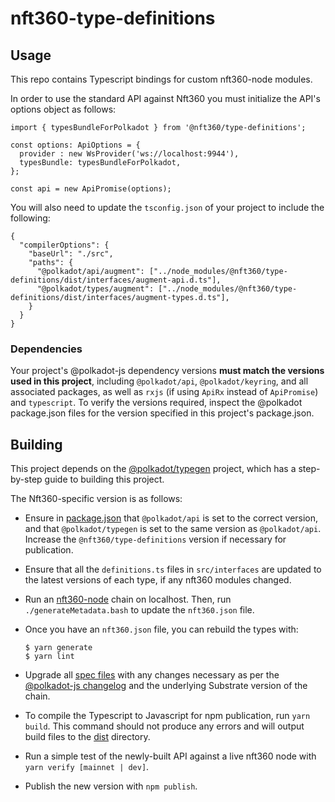 # nft360-type-definitions

## Usage

This repo contains Typescript bindings for custom nft360-node modules.

In order to use the standard API against Nft360 you must initialize the API's options object as follows:

```
import { typesBundleForPolkadot } from '@nft360/type-definitions';

const options: ApiOptions = {
  provider : new WsProvider('ws://localhost:9944'),
  typesBundle: typesBundleForPolkadot,
};

const api = new ApiPromise(options);
```

You will also need to update the `tsconfig.json` of your project to include the following:

```
{
  "compilerOptions": {
    "baseUrl": "./src",
    "paths": {
      "@polkadot/api/augment": ["../node_modules/@nft360/type-definitions/dist/interfaces/augment-api.d.ts"],
      "@polkadot/types/augment": ["../node_modules/@nft360/type-definitions/dist/interfaces/augment-types.d.ts"],
    }
  }
}
```

### Dependencies

Your project's @polkadot-js dependency versions **must match the versions used in this project**, including `@polkadot/api`, `@polkadot/keyring`, and all associated packages, as well as `rxjs` (if using `ApiRx` instead of `ApiPromise`) and `typescript`. To verify the versions required, inspect the @polkadot package.json files for the version specified in this project's package.json.

## Building

This project depends on the [@polkadot/typegen](https://github.com/polkadot-js/api/tree/master/docs/examples/promise/90_typegen) project, which has a step-by-step guide to building this project.

The Nft360-specific version is as follows:

- Ensure in [package.json](package.json) that `@polkadot/api` is set to the correct version, and that `@polkadot/typegen` is set to the same version as `@polkadot/api`. Increase the `@nft360/type-definitions` version if necessary for publication.

- Ensure that all the `definitions.ts` files in `src/interfaces` are updated to the latest versions of each type, if any nft360 modules changed.

- Run an [nft360-node](https://github.com/nft360/nft360-node) chain on localhost. Then, run `./generateMetadata.bash` to update the `nft360.json` file.

- Once you have an `nft360.json` file, you can rebuild the types with:

    ```
    $ yarn generate
    $ yarn lint
    ```
- Upgrade all [spec files](src/spec) with any changes necessary as per the [@polkadot-js changelog](https://github.com/polkadot-js/api/blob/master/CHANGELOG.md) and the underlying Substrate version of the chain.

- To compile the Typescript to Javascript for npm publication, run `yarn build`. This command should not produce any errors and will output build files to the [dist](dist/) directory.

- Run a simple test of the newly-built API against a live nft360 node with `yarn verify [mainnet | dev]`.

- Publish the new version with `npm publish`.
